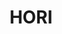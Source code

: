 ---
title: HORI
slug: hori
logo: '<path d="m42 9v42h-42v-42zm-1 1h-40v40h40z" /><path d="m15 42h12v-12h-12z" /><g><path d="m15 30h12v-12h-12z" opacity=".4" /><rect height="42" opacity=".2" rx="3.125" width="32" x="60" y="9" /><rect height="42" opacity=".2" rx="3.125" width="32" x="96" y="9" /><rect height="42" opacity=".2" rx="3.125" width="32" x="131" y="9" /><rect height="42" opacity=".2" rx="3.125" width="32" x="168" y="9" /></g><path d="m138.045738 28.5426195c0-2.7217542-.141659-4.6503941-.4158-5.8212058-.265726-1.034784-1.10899-2.0510331-2.494803-2.9106029-1.442912-1.009882-3.319061-1.7134391-5.821206-2.0790021-2.15142-.5926147-4.769329-.8316008-7.484407-.8316008-3.287039 0-5.995297.2546207-8.316008.8316008-2.308315.4214009-4.139847 1.1450596-5.405406 2.0790021-1.452739.9098239-2.256962 1.9204892-2.494802 2.9106029-.277488 1.2344669-.336605 3.1586397-.415801 3.3264033.037925 1.3085896 0 3.73642 0 5.4054055v1.6632016c0 2.7686581.140544 4.6950644.415801 5.8212058.267956 1.0783376 1.108989 2.1012873 2.494802 2.9106029 1.447374 1.042268 3.316831 1.7435916 5.821206 2.0790021 2.140266.5993153 4.777137.8316009 7.900208.8316009 2.860084 0 5.57615-.2423364 7.900208-.8316009 2.29716-.3923652 4.133154-1.0992725 5.405405-2.0790021 1.451624-.867387 2.255847-1.8869864 2.494803-2.9106029.289757-1.2210657.333258-3.1184364.4158-2.9106029-.044617-1.6886537 0-4.1086668 0-5.4054054zm-16.632017 11.6424117c-.534091 0-1.098745-.1395845-1.663201-.4158004-.221055-.2966387-.415801-1.1196288-.415801-2.4948025v-12.8898129c0-1.3718238.194746-2.1959305.415801-2.4948025.564456-.2728659 1.12911-.4158004 1.663201-.4158004.950981 0 1.512371.1429345 2.079002.4158004.216703.298872.415801 1.1229787.415801 2.4948025v12.8898129c0 1.3751737-.199098 2.1981638-.415801 2.4948025-.566631.2762159-1.128021.4158004-2.079002.4158004z" /><path d="m143.035343 41.8482328c0 1.2837821 1.14706 2.4948025 2.494803 2.4948025h9.147609c1.332035 0 2.464646-1.2110204 2.494802-2.4948025v-8.7318087c1.95608.0709495 2.35066.0709495 3.326403 0 1.00049.0709495 1.059399.725525 1.247402 1.2474013-.188003.4215154-.188003 1.2857335 0 1.6632016-.188003.2102002-.188003.7064286 0 2.0790021v3.7422037c-.188003 1.2837821.935715 2.4948025 2.494802 2.4948025h7.900208c1.364415 0 2.494803-1.2110204 2.494803-2.4948025v-4.5738045c0-2.0776082-.112261-3.3912197-.415801-3.7422038-.171067-.5979831-.771273-1.1220896-1.663201-1.6632016-1.02873-.6041164-2.908263-1.0602005-5.821206-1.2474013 3.197485-.2945311 5.270417-.7138162 6.237006-1.2474012 1.13302-.9015746 1.663202-2.2943597 1.663202-4.5738046 0-2.073984-.743589-3.7277072-2.079002-4.5738046-1.651166-1.2213353-3.584051-1.8692201-5.821206-2.0790021-2.483351-.2953674-11.16077-.3901526-11.226611-.4158004-1.310186.0111512-3.574296 0-4.989605 0h-4.989605c-1.347743 0-2.494803 1.2043298-2.494803 2.4948025zm17.047817-20.3742203c1.663202 0 1.663202.4389478 1.663202 1.6632016 0 .7224339 0 1.3008391 0 1.2474013 0 3.7730631 0 3.7422037-2.079002 3.7422037-2.494803 0-2.494803-.0994532-2.494803-3.7422037v-2.9106029z" /><path d="m192.075069 17.7318087c1.384624 0 2.519526 1.2043298 2.519526 2.6818639v21.2363476c0 1.4819947-1.134902 2.6930151-2.519526 2.6930151h-9.092589c-1.386854 0-2.5251-1.2110204-2.5251-2.6985907v-21.230772c0-1.4775341 1.138246-2.6818639 2.5251-2.6818639z" /><path d="m97.2435203 17.7318087h-9.1645434c-1.3839 0-2.529468 1.1931786-2.5429585 2.6573313v3.9954754.1226632.0769433.0167268c-.0202357 1.2221716-.2023574 1.9715324-.546365 2.2503124-.3856034.2776649-.9196022.4170549-1.6211079.4170549-.7015058 0-1.2411256-.13939-1.6087416-.4170549-.3428835-.27878-.5261294-1.0247954-.5486135-2.2358158 0-.008921 0-.0144966 0-.0312234v-.13939c0-.0189571 0-.0446048 0-.0602165v-3.9809789c-.0168632-1.4753039-1.1500648-2.6718278-2.5463311-2.6718278h-9.162295c-1.4007631 0-2.5586974 1.2043298-2.5586974 2.6818639v21.230772c0 1.4875703 1.1579343 2.6985907 2.5586974 2.6985907h9.162295c1.3962663 0 2.5294679-1.2043297 2.5463311-2.6774034v-5.5867518c0-.0234175 0-.0401443 0-.0657921v-.13939c0-.0111512 0-.0312234 0-.0379141.0224841-1.2087902.20573-1.9492299.5486135-2.2168588.3574981-.2743195.881379-.4159398 1.5457859-.4315515h.0629557.0528377c.6846427.0156117 1.2062752.157232 1.5682702.4315515.3440076.2676289.5261293 1.011414.546365 2.2347007v.0200722.0735979.1315842 5.5912123c.0134905 1.4730737 1.1590585 2.6729429 2.5429585 2.6729429h9.1645434c1.3996389 0 2.5485795-1.2110204 2.5485795-2.6985907v-21.230772c0-1.4775341-1.1489406-2.6818639-2.5485795-2.6818639" />'
---